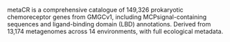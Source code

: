 metaCR is a comprehensive catalogue of 149,326 prokaryotic chemoreceptor genes from GMGCv1, including MCPsignal-containing sequences and ligand-binding domain (LBD) annotations. Derived from 13,174 metagenomes across 14 environments, with full ecological metadata.
